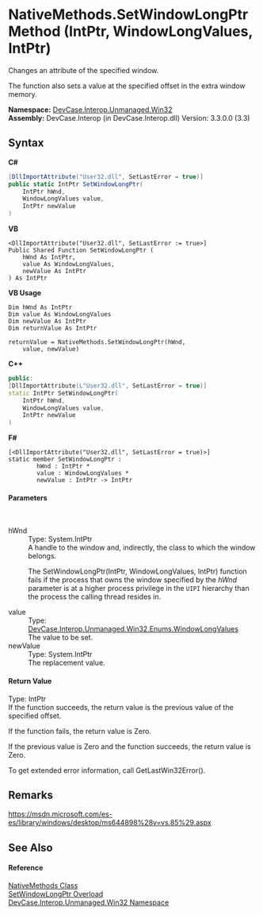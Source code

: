# NativeMethods.SetWindowLongPtr Method (IntPtr, WindowLongValues, IntPtr)
 

Changes an attribute of the specified window. 

 The function also sets a value at the specified offset in the extra window memory.

**Namespace:**&nbsp;<a href="N_DevCase_Interop_Unmanaged_Win32">DevCase.Interop.Unmanaged.Win32</a><br />**Assembly:**&nbsp;DevCase.Interop (in DevCase.Interop.dll) Version: 3.3.0.0 (3.3)

## Syntax

**C#**<br />
``` C#
[DllImportAttribute("User32.dll", SetLastError = true)]
public static IntPtr SetWindowLongPtr(
	IntPtr hWnd,
	WindowLongValues value,
	IntPtr newValue
)
```

**VB**<br />
``` VB
<DllImportAttribute("User32.dll", SetLastError := true>]
Public Shared Function SetWindowLongPtr ( 
	hWnd As IntPtr,
	value As WindowLongValues,
	newValue As IntPtr
) As IntPtr
```

**VB Usage**<br />
``` VB Usage
Dim hWnd As IntPtr
Dim value As WindowLongValues
Dim newValue As IntPtr
Dim returnValue As IntPtr

returnValue = NativeMethods.SetWindowLongPtr(hWnd, 
	value, newValue)
```

**C++**<br />
``` C++
public:
[DllImportAttribute(L"User32.dll", SetLastError = true)]
static IntPtr SetWindowLongPtr(
	IntPtr hWnd, 
	WindowLongValues value, 
	IntPtr newValue
)
```

**F#**<br />
``` F#
[<DllImportAttribute("User32.dll", SetLastError = true)>]
static member SetWindowLongPtr : 
        hWnd : IntPtr * 
        value : WindowLongValues * 
        newValue : IntPtr -> IntPtr 

```


#### Parameters
&nbsp;<dl><dt>hWnd</dt><dd>Type: System.IntPtr<br />A handle to the window and, indirectly, the class to which the window belongs. 

 The SetWindowLongPtr(IntPtr, WindowLongValues, IntPtr) function fails if the process that owns the window specified by the *hWnd* parameter is at a higher process privilege in the `UIPI` hierarchy than the process the calling thread resides in.</dd><dt>value</dt><dd>Type: <a href="T_DevCase_Interop_Unmanaged_Win32_Enums_WindowLongValues">DevCase.Interop.Unmanaged.Win32.Enums.WindowLongValues</a><br />The value to be set.</dd><dt>newValue</dt><dd>Type: System.IntPtr<br />The replacement value.</dd></dl>

#### Return Value
Type: IntPtr<br />If the function succeeds, the return value is the previous value of the specified offset. 

 If the function fails, the return value is Zero. 

 If the previous value is Zero and the function succeeds, the return value is Zero. 

 To get extended error information, call GetLastWin32Error().

## Remarks
<a href="https://msdn.microsoft.com/es-es/library/windows/desktop/ms644898%28v=vs.85%29.aspx" target="_blank">https://msdn.microsoft.com/es-es/library/windows/desktop/ms644898%28v=vs.85%29.aspx</a>

## See Also


#### Reference
<a href="T_DevCase_Interop_Unmanaged_Win32_NativeMethods">NativeMethods Class</a><br /><a href="Overload_DevCase_Interop_Unmanaged_Win32_NativeMethods_SetWindowLongPtr">SetWindowLongPtr Overload</a><br /><a href="N_DevCase_Interop_Unmanaged_Win32">DevCase.Interop.Unmanaged.Win32 Namespace</a><br />